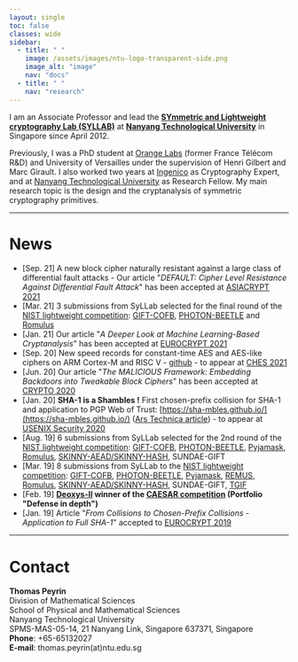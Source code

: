 ```yaml
---
layout: single
toc: false
classes: wide
sidebar:  
  - title: " "   
    image: /assets/images/ntu-logo-transparent-side.png
    image_alt: "image"
    nav: "docs"
  - title: " "
    nav: "research"
---
```


I am an Associate Professor and lead the [**SYmmetric and Lightweight cryptography Lab (SYLLAB)**](https://syllab-ntu.github.io/syllab/) at [**Nanyang Technological University**](http://www.ntu.edu.sg/) in Singapore since April 2012. 

Previously, I was a PhD student at [Orange Labs](http://www.orange.com/en_EN/) (former France Télécom R&D) and University of Versailles under the supervision of Henri Gilbert and Marc Girault. I also worked two years at [Ingenico](http://www.ingenico.com/) as Cryptography Expert, and at [Nanyang Technological University](http://www.ntu.edu.sg/) as Research Fellow. My main research topic is the design and the cryptanalysis of symmetric cryptography primitives.

---

# News

- \[Sep. 21\] A new block cipher naturally resistant against a large class of differential fault attacks - Our article "*DEFAULT: Cipher Level Resistance Against Differential Fault Attack*" has been accepted at [ASIACRYPT 2021](https://asiacrypt.iacr.org/2021/)  
- \[Mar. 21\] 3 submissions from SyLLab selected for the final round of the [NIST lightweight competition](https://csrc.nist.gov/Projects/Lightweight-Cryptography): [GIFT-COFB](https://www.isical.ac.in/~lightweight/COFB/), [PHOTON-BEETLE](https://www.isical.ac.in/~lightweight/beetle/) and [Romulus](https://romulusae.github.io/romulus/)
- \[Jan. 21\] Our article "*A Deeper Look at Machine Learning-Based Cryptanalysis*" has been accepted at [EUROCRYPT 2021](https://eurocrypt.iacr.org/2021/program.php)
- \[Sep. 20\] New speed records for constant-time AES and AES-like ciphers on ARM Cortex-M and RISC V - [github](https://github.com/aadomn/aes) - to appear at [CHES 2021](https://ches.iacr.org/2021/program.php)
- \[Jun. 20\] Our article "*The MALICIOUS Framework: Embedding Backdoors into Tweakable Block Ciphers*" has been accepted at [CRYPTO 2020](https://crypto.iacr.org/2020/)
- \[Jan. 20\] **SHA-1 is a Shambles !** First chosen-prefix collision for SHA-1 and application to PGP Web of Trust: [https://sha-mbles.github.io/](https://sha-mbles.github.io/) ([Ars Technica article](https://arstechnica.com/information-technology/2020/01/pgp-keys-software-security-and-much-more-threatened-by-new-sha1-exploit/)) - to appear at [USENIX Security 2020](https://www.usenix.org/conference/usenixsecurity20)
- \[Aug. 19\] 6 submissions from SyLLab selected for the 2nd round of the [NIST lightweight competition](https://csrc.nist.gov/Projects/Lightweight-Cryptography): [GIFT-COFB](https://www.isical.ac.in/~lightweight/COFB/), [PHOTON-BEETLE](https://www.isical.ac.in/~lightweight/beetle/), [Pyjamask](https://pyjamask-cipher.github.io/), [Romulus](https://romulusae.github.io/romulus/), [SKINNY-AEAD/SKINNY-HASH](https://sites.google.com/site/skinnycipher/nist-lwc-submission/skinny), SUNDAE-GIFT
- \[Mar. 19\] 8 submissions from SyLLab to the [NIST lightweight competition](https://csrc.nist.gov/Projects/Lightweight-Cryptography): [GIFT-COFB](https://www.isical.ac.in/~lightweight/COFB/), [PHOTON-BEETLE](https://www.isical.ac.in/~lightweight/beetle/), [Pyjamask](https://pyjamask-cipher.github.io/), [REMUS](https://remusae.github.io/remus/), [Romulus](https://romulusae.github.io/romulus/), [SKINNY-AEAD/SKINNY-HASH](https://sites.google.com/site/skinnycipher/nist-lwc-submission/skinny), SUNDAE-GIFT, [TGIF](https://tgifae.github.io/tgif/)
- \[Feb. 19\] **[Deoxys-II](https://sites.google.com/view/deoxyscipher) winner of the [CAESAR competition](http://competitions.cr.yp.to/caesar-submissions.html) (Portfolio "Defense in depth")**
- \[Jan. 19\] Article "*From Collisions to Chosen-Prefix Collisions - Application to Full SHA-1*" accepted to [EUROCRYPT 2019](https://eurocrypt.iacr.org/2019/program.html)  


---

# Contact

**Thomas Peyrin**  
Division of Mathematical Sciences  
School of Physical and Mathematical Sciences  
Nanyang Technological University  
SPMS-MAS-05-14, 21 Nanyang Link, Singapore 637371, Singapore  
**Phone**: +65-65132027  
**E-mail**: thomas.peyrin(at)ntu.edu.sg
